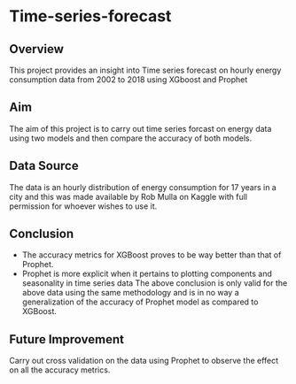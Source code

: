 # Time-series-forecast
## Overview
This project provides an insight into Time series forecast on hourly energy consumption data from 2002 to 2018 using XGboost and Prophet
## Aim
The aim of this project is to carry out time series forcast on energy data using two models and then compare the accuracy of both models.
## Data Source
The data is an hourly distribution of energy consumption for 17 years in a city and this was made available by Rob Mulla on Kaggle with full permission for whoever wishes to use it.
## Conclusion
* The accuracy metrics for XGBoost proves to be way better than that of Prophet.
* Prophet is more explicit when it pertains to plotting components and seasonality in time series data
The above conclusion is only valid for the above data using the same methodology and is in no way a generalization of the accuracy of Prophet model as compared to XGBoost.
## Future Improvement
Carry out cross validation on the data using Prophet to observe the effect on all the accuracy metrics.
